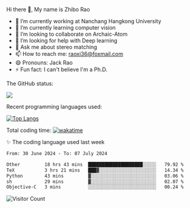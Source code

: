 Hi there 👋, My name is Zhibo Rao
- 🔭 I’m currently working at Nanchang Hangkong University
- 🌱 I’m currently learning computer vision
- 👯 I’m looking to collaborate on Archaic-Atom
- 🤔 I’m looking for help with Deep learning
- 💬 Ask me about stereo matching
- 📫 How to reach me: raoxi36@foxmail.com
- 😄 Pronouns: Jack Rao
- ⚡ Fun fact: I can't believe I'm a Ph.D.

The GitHub status:

![](https://github-readme-stats.vercel.app/api?username=ZhiboRao)

Recent programming languages used:

[![Top Langs](https://github-readme-stats.vercel.app/api/top-langs/?username=ZhiboRao&layout=compact)](https://github.com/anuraghazra/github-readme-stats)

Total coding time: [![wakatime](https://wakatime.com/badge/user/51ec5ec7-4742-4243-9eea-732ade32c0b7.svg)](https://wakatime.com/@51ec5ec7-4742-4243-9eea-732ade32c0b7)

✨ The coding language used last week 
<!--START_SECTION:waka-->

```txt
From: 30 June 2024 - To: 07 July 2024

Other         18 hrs 43 mins  ████████████████████░░░░░   79.92 %
TeX           3 hrs 21 mins   ███▓░░░░░░░░░░░░░░░░░░░░░   14.34 %
Python        43 mins         ▓░░░░░░░░░░░░░░░░░░░░░░░░   03.06 %
sh            29 mins         ▓░░░░░░░░░░░░░░░░░░░░░░░░   02.07 %
Objective-C   3 mins          ░░░░░░░░░░░░░░░░░░░░░░░░░   00.24 %
```

<!--END_SECTION:waka-->

![Visitor Count](https://profile-counter.glitch.me/Raohaocheng/count.svg)
